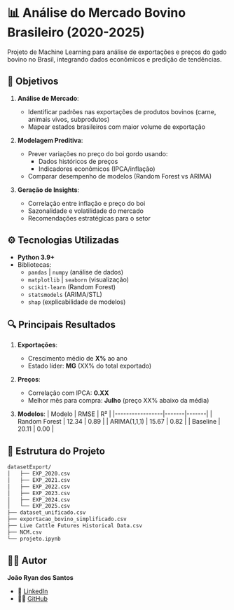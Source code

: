 # 📊 Análise do Mercado Bovino Brasileiro (2020-2025)

Projeto de Machine Learning para análise de exportações e preços do gado bovino no Brasil, integrando dados econômicos e predição de tendências.

## 🎯 Objetivos

1. **Análise de Mercado**:
   - Identificar padrões nas exportações de produtos bovinos (carne, animais vivos, subprodutos)
   - Mapear estados brasileiros com maior volume de exportação

2. **Modelagem Preditiva**:
   - Prever variações no preço do boi gordo usando:
     - Dados históricos de preços
     - Indicadores econômicos (IPCA/inflação)
   - Comparar desempenho de modelos (Random Forest vs ARIMA)

3. **Geração de Insights**:
   - Correlação entre inflação e preço do boi
   - Sazonalidade e volatilidade do mercado
   - Recomendações estratégicas para o setor


## ⚙️ Tecnologias Utilizadas

- **Python 3.9+**
- Bibliotecas:
  - `pandas` | `numpy` (análise de dados)
  - `matplotlib` | `seaborn` (visualização)
  - `scikit-learn` (Random Forest)
  - `statsmodels` (ARIMA/STL)
  - `shap` (explicabilidade de modelos)

## 🔍 Principais Resultados

1. **Exportações**:
   - Crescimento médio de **X%** ao ano
   - Estado líder: **MG** (XX% do total exportado)

2. **Preços**:
   - Correlação com IPCA: **0.XX**
   - Melhor mês para compra: **Julho** (preço XX% abaixo da média)

3. **Modelos**:
   | Modelo          | RMSE  | R²    |
   |-----------------|-------|-------|
   | Random Forest   | 12.34 | 0.89  |
   | ARIMA(1,1,1)    | 15.67 | 0.82  |
   | Baseline        | 20.11 | 0.00  |

## 📂 Estrutura do Projeto

```bash
datasetExport/
│   ├── EXP_2020.csv
│   ├── EXP_2021.csv
│   ├── EXP_2022.csv
│   ├── EXP_2023.csv
│   ├── EXP_2024.csv
│   └── EXP_2025.csv  
├── dataset_unificado.csv
├── exportacao_bovino_simplificado.csv
├── Live Cattle Futures Historical Data.csv
├── NCM.csv
└── projeto.ipynb
```

## 👨‍💻 Autor

**João Ryan dos Santos**  

- 💼 [LinkedIn](https://www.linkedin.com/in/joaoryan)  
- 🧑‍💻 [GitHub](https://github.com/joaoryan)